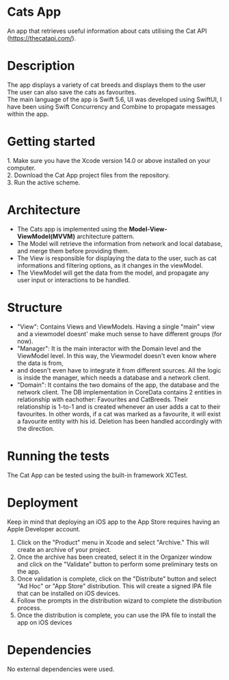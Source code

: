 
# Cats App
An app that retrieves useful information about cats utilising the Cat API (https://thecatapi.com/).

# Description
<p>The app displays a variety of cat breeds and displays them to the user<br>
The user can also save the cats as favourites.<br>
The main language of the app is Swift 5.6, UI was developed using SwiftUI, I have been using Swift Concurrency and Combine to propagate messages within the app.
</p>

# Getting started
<p>
1. Make sure you have the Xcode version 14.0 or above installed on your computer.<br>
2. Download the Cat App project files from the repository.<br>
3. Run the active scheme.<br>

# Architecture
* The Cats app is implemented using the <strong>Model-View-ViewModel(MVVM)</strong> architecture pattern.
* The Model will retrieve the information from network and local database, and merge them before providing them.
* The View is responsible for displaying the data to the user, such as cat informations and filtering options, as it changes in the viewModel.
* The ViewModel will get the data from the model, and propagate any user input or interactions to be handled.

# Structure 
* "View": Contains Views and ViewModels. Having a single "main" view and a viewmodel doesnt' make much sense to have different groups (for now).
* "Manager": It is the main interactor with the Domain level and the ViewModel level. In this way, the Viewmodel doesn't even know where the data is from,
* and doesn't even have to integrate it from different sources. All the logic is inside the manager, which needs a database and a network client.
* "Domain": It contains the two domains of the app, the database and the network client. The DB implementation in CoreData contains 2 entities
in relationship with eachother: Favourites and CatBreeds. Their relationship is 1-to-1 and is created whenever an user adds a cat to their favourites.
In other words, if a cat was marked as a favourite, it will exist a favourite entity with his id.
Deletion has been handled accordingly with the direction.

# Running the tests
<p>The Cat App can be tested using the built-in framework XCTest.<br>

# Deployment
Keep in mind that deploying an iOS app to the App Store requires having an Apple Developer account.

1. Click on the "Product" menu in Xcode and select "Archive." This will create an archive of your project.
2. Once the archive has been created, select it in the Organizer window and click on the "Validate" button to perform some preliminary tests on the app.
3. Once validation is complete, click on the "Distribute" button and select "Ad Hoc" or "App Store" distribution. 
This will create a signed IPA file that can be installed on iOS devices.
4. Follow the prompts in the distribution wizard to complete the distribution process.
5. Once the distribution is complete, you can use the IPA file to install the app on iOS devices

# Dependencies
No external dependencies were used.
